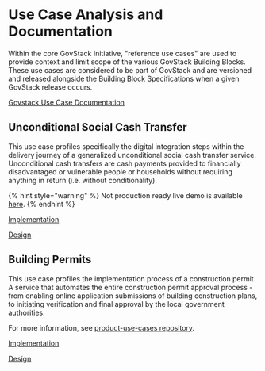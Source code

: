# Use Case Analysis and Documentation

Within the core GovStack Initiative, "reference use cases" are used to provide context and limit scope of the various GovStack Building Blocks. These use cases are considered to be part of GovStack and are versioned and released alongside the Building Block Specifications when a given GovStack release occurs.

[Govstack Use Case Documentation](https://govstack.gitbook.io/use-cases/)

## Unconditional Social Cash Transfer

This use case profiles specifically the digital integration steps within the delivery journey of a generalized unconditional social cash transfer service. Unconditional cash transfers are cash payments provided to financially disadvantaged or vulnerable people or households without requiring anything in return (i.e. without conditionality).

{% hint style="warning" %}
Not production ready live demo is available [here](https://usct.dev.sandbox-playground.com/driver-poc/).
{% endhint %}

[Implementation](implementation.md)

[Design](design.md)

## Building Permits

This use case profiles the implementation process of a construction permit. A service that automates the entire construction permit approval process - from enabling online application submissions of building construction plans, to initiating verification and final approval by the local government authorities.

For more information, see [product-use-cases repository](https://govstack.gitbook.io/use-cases/readme/inf-1-construction-permit).

[Implementation](implementation-1.md)

[Design](design-1.md)
